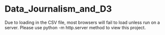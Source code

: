 # Data_Journalism_and_D3

Due to loading in the CSV file, most browsers will fail to load unless run on a server. Please use python -m http.server method to view this project. 

